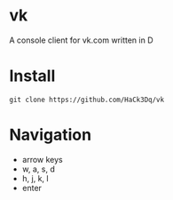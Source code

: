 # vk
A console client for vk.com written in D

# Install

`
git clone https://github.com/HaCk3Dq/vk
`

# Navigation

+ arrow keys
+ w, a, s, d
+ h, j, k, l
+ enter